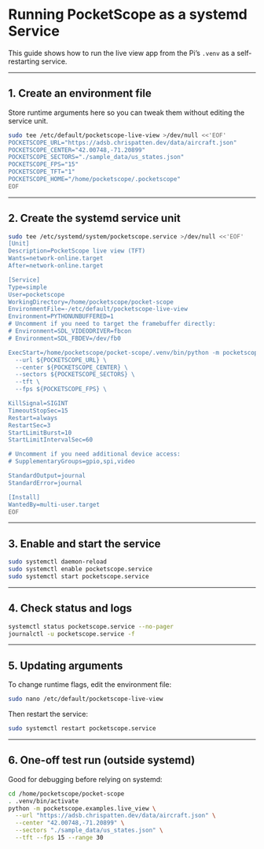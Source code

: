 # Running PocketScope as a systemd Service

This guide shows how to run the live view app from the Pi’s `.venv` as a self-restarting service.

---

## 1. Create an environment file

Store runtime arguments here so you can tweak them without editing the service unit.

```bash
sudo tee /etc/default/pocketscope-live-view >/dev/null <<'EOF'
POCKETSCOPE_URL="https://adsb.chrispatten.dev/data/aircraft.json"
POCKETSCOPE_CENTER="42.00748,-71.20899"
POCKETSCOPE_SECTORS="./sample_data/us_states.json"
POCKETSCOPE_FPS="15"
POCKETSCOPE_TFT="1"
POCKETSCOPE_HOME="/home/pocketscope/.pocketscope"
EOF
````

---

## 2. Create the systemd service unit

```bash
sudo tee /etc/systemd/system/pocketscope.service >/dev/null <<'EOF'
[Unit]
Description=PocketScope live view (TFT)
Wants=network-online.target
After=network-online.target

[Service]
Type=simple
User=pocketscope
WorkingDirectory=/home/pocketscope/pocket-scope
EnvironmentFile=-/etc/default/pocketscope-live-view
Environment=PYTHONUNBUFFERED=1
# Uncomment if you need to target the framebuffer directly:
# Environment=SDL_VIDEODRIVER=fbcon
# Environment=SDL_FBDEV=/dev/fb0

ExecStart=/home/pocketscope/pocket-scope/.venv/bin/python -m pocketscope.examples.live_view \
  --url ${POCKETSCOPE_URL} \
  --center ${POCKETSCOPE_CENTER} \
  --sectors ${POCKETSCOPE_SECTORS} \
  --tft \
  --fps ${POCKETSCOPE_FPS} \

KillSignal=SIGINT
TimeoutStopSec=15
Restart=always
RestartSec=3
StartLimitBurst=10
StartLimitIntervalSec=60

# Uncomment if you need additional device access:
# SupplementaryGroups=gpio,spi,video

StandardOutput=journal
StandardError=journal

[Install]
WantedBy=multi-user.target
EOF
```

---

## 3. Enable and start the service

```bash
sudo systemctl daemon-reload
sudo systemctl enable pocketscope.service
sudo systemctl start pocketscope.service
```

---

## 4. Check status and logs

```bash
systemctl status pocketscope.service --no-pager
journalctl -u pocketscope.service -f
```

---

## 5. Updating arguments

To change runtime flags, edit the environment file:

```bash
sudo nano /etc/default/pocketscope-live-view
```

Then restart the service:

```bash
sudo systemctl restart pocketscope.service
```

---

## 6. One-off test run (outside systemd)

Good for debugging before relying on systemd:

```bash
cd /home/pocketscope/pocket-scope
. .venv/bin/activate
python -m pocketscope.examples.live_view \
  --url "https://adsb.chrispatten.dev/data/aircraft.json" \
  --center "42.00748,-71.20899" \
  --sectors "./sample_data/us_states.json" \
  --tft --fps 15 --range 30
```

